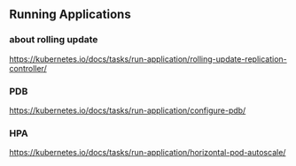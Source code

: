 ## Running Applications
### about rolling update
https://kubernetes.io/docs/tasks/run-application/rolling-update-replication-controller/

### PDB
https://kubernetes.io/docs/tasks/run-application/configure-pdb/

### HPA
https://kubernetes.io/docs/tasks/run-application/horizontal-pod-autoscale/


